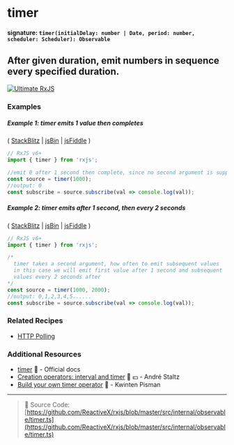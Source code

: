 # timer

#### signature: `timer(initialDelay: number | Date, period: number, scheduler: Scheduler): Observable`

## After given duration, emit numbers in sequence every specified duration.

[![Ultimate RxJS](https://ultimatecourses.com/static/banners/banner-rxjs.svg 'Ultimate RxJS')](https://ultimatecourses.com/courses/rxjs?ref=4)

### Examples

##### Example 1: timer emits 1 value then completes

(
[StackBlitz](https://stackblitz.com/edit/typescript-fvkzgg?file=index.ts&devtoolsheight=100)
| [jsBin](http://jsbin.com/pazajanehu/1/edit?js,console) |
[jsFiddle](https://jsfiddle.net/btroncone/vpx0y8fu/) )

```js
// RxJS v6+
import { timer } from 'rxjs';

//emit 0 after 1 second then complete, since no second argument is supplied
const source = timer(1000);
//output: 0
const subscribe = source.subscribe(val => console.log(val));
```

##### Example 2: timer emits after 1 second, then every 2 seconds

(
[StackBlitz](https://stackblitz.com/edit/typescript-h9pzxr?file=index.ts&devtoolsheight=100)
| [jsBin](http://jsbin.com/kejidofuje/1/edit?js,console) |
[jsFiddle](https://jsfiddle.net/btroncone/30ddov8j/) )

```js
// RxJS v6+
import { timer } from 'rxjs';

/*
  timer takes a second argument, how often to emit subsequent values
  in this case we will emit first value after 1 second and subsequent
  values every 2 seconds after
*/
const source = timer(1000, 2000);
//output: 0,1,2,3,4,5......
const subscribe = source.subscribe(val => console.log(val));
```

### Related Recipes

- [HTTP Polling](../../recipes/http-polling.md)

### Additional Resources

- [timer](https://rxjs.dev/api/index/function/timer) 📰 - Official docs
- [Creation operators: interval and timer](https://egghead.io/lessons/rxjs-creation-operators-interval-and-timer?course=rxjs-beyond-the-basics-creating-observables-from-scratch)
  🎥 💵 - André Staltz
- [Build your own timer operator](https://blog.strongbrew.io/build-the-operators-from-rxjs-from-scratch/?lectureId=timer#app)
  🎥 - Kwinten Pisman

---

> 📁 Source Code:
> [https://github.com/ReactiveX/rxjs/blob/master/src/internal/observable/timer.ts](https://github.com/ReactiveX/rxjs/blob/master/src/internal/observable/timer.ts)

